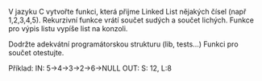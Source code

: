 V jazyku C vytvořte funkci, která přijme Linked List nějakých čísel (např 1,2,3,4,5).
Rekurzivní funkce vrátí součet sudých a součet lichých.
Funkce pro výpis listu vypíše list na konzoli.

Dodržte adekvátní programátorskou strukturu (lib, tests...)
Funkci pro součet otestujte.

Příklad: 
IN: 5->4->3->2->6->NULL
OUT: S: 12, L:8 
